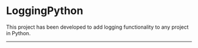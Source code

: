 # LoggingPython

This project has been developed to add logging functionality to any project in Python.

---
